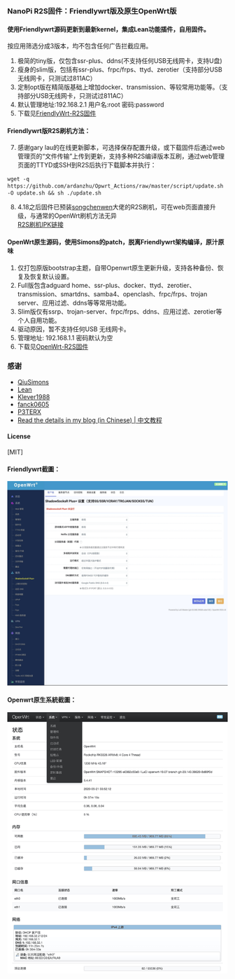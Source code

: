 ### NanoPi R2S固件：Friendlywrt版及原生OpenWrt版

#### 使用Friendlywrt源码更新到最新kernel，集成Lean功能插件，自用固件。<br> 
按应用筛选分成3版本，均不包含任何广告拦截应用。
1. 极简的tiny版，仅包含ssr-plus、ddns(不支持任何USB无线网卡，支持U盘)
2. 瘦身的slim版，包括有ssr-plus、frpc/frps、ttyd、zerotier（支持部分USB无线网卡，只测试过811AC）
3. 定制opt版在精简版基础上增加docker、transmission、等较常用功能等。（支持部分USB无线网卡，只测试过811AC）
4. 默认管理地址:192.168.2.1  用户名:root  密码:password
5. 下载见[FriendlyWrt-R2S固件](https://github.com/ardanzhu/Opwrt_Actions/releases/tag/FriendlyWrt)
#### Friendlywrt版R2S刷机方法：
7. 感谢gary lau的在线更新脚本，可选择保存配置升级，或下载固件后通过web管理页的“文件传输”上传到更新，支持多种R2S编译版本互刷，通过web管理页面的TTYD或SSH到R2S后执行下载脚本并执行：<br> 
```
wget -q https://github.com/ardanzhu/Opwrt_Actions/raw/master/script/update.sh -O update.sh && sh ./update.sh
```

8. 4.18之后固件已预装[songchenwen](https://github.com/songchenwen/nanopi-r2s)大佬的R2S刷机，可在web页面直接升级，与通常的OpenWrt刷机方法无异 <br> 
[R2S刷机IPK链接](https://github.com/ardanzhu/Opwrt_Actions/raw/master/other/luci-app-r2sflasher_1.0-4_all.ipk) 


#### OpenWrt原生源码，使用Simons的patch，脱离Friendlywrt架构编译，原汁原味<br> 
1. 仅打包原版bootstrap主题，自带Openwrt原生更新升级，支持各种备份、恢复及恢复默认设置。
2. Full版包含adguard home、ssr-plus、docker、ttyd、zerotier、transmission、smartdns、samba4、openclash、frpc/frps、trojan server、应用过滤、ddns等等常用功能。
3. Slim版仅有ssrp、trojan-server、frpc/frps、ddns、应用过滤、zerotier等个人自用功能。 
4. 驱动原因，暂不支持任何USB 无线网卡。
5. 管理地址: 192.168.1.1 密码默认为空
4. 下载见[OpenWrt-R2S固件](https://github.com/ardanzhu/Opwrt_Actions/releases/tag/OpenWrt)

### 感谢

- [QiuSimons](https://github.com/QiuSimons/R2S-OpenWrt)
- [Lean](https://github.com/coolsnowwolf/lede)
- [Klever1988](https://github.com/klever1988/nanopi-openwrt)
- [fanck0605](https://github.com/fanck0605/nanopi-r2s)
- [P3TERX](https://github.com/P3TERX/Actions-OpenWrt)
- [Read the details in my blog (in Chinese) | 中文教程](https://p3terx.com/archives/build-openwrt-with-github-actions.html)

#### License
[MIT]


#### Friendlywrt截圖：
![opentomcat](pic/opentomcat.png)

#### Openwrt原生系統截圖：
![bootstrap](pic/bootstrap.png)

